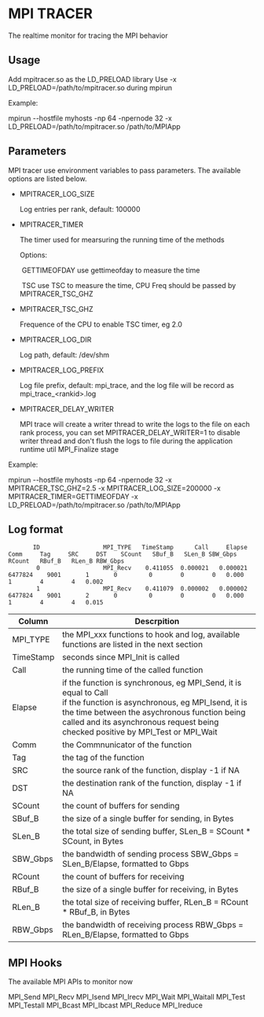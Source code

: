 # MPI TRACER
The realtime monitor for tracing the MPI behavior 


## Usage
Add mpitracer.so as the LD_PRELOAD library 
Use -x LD_PRELOAD=/path/to/mpitracer.so during mpirun

Example:

mpirun  --hostfile myhosts -np 64 -npernode 32  -x LD_PRELOAD=/path/to/mpitracer.so /path/to/MPIApp



## Parameters 

MPI tracer use environment variables to pass parameters. The available options are listed below.

* MPITRACER_LOG_SIZE

   Log entries per rank, default: 100000

* MPITRACER_TIMER

   The timer used for mearsuring the running time of the methods

   Options:

  ​     GETTIMEOFDAY    use gettimeofday to measure the time 

  ​     TSC                          use TSC to measure the time, CPU Freq should be passed by MPITRACER_TSC_GHZ

* MPITRACER_TSC_GHZ

  Frequence of the CPU to enable TSC timer, eg 2.0 

* MPITRACER_LOG_DIR

  Log path, default: /dev/shm  

* MPITRACER_LOG_PREFIX

  Log file prefix, default: mpi_trace, and the log file will be record as mpi_trace_\<rankid\>.log

* MPITRACER_DELAY_WRITER

  MPI trace will create a writer thread to write the logs to the file on each rank process, you can set MPITRACER_DELAY_WRITER=1 to disable writer thread and don't  flush the logs to file during the application runtime util MPI_Finalize stage

Example:

mpirun  --hostfile myhosts -np 64 -npernode 32 -x MPITRACER_TSC_GHZ=2.5 -x MPITRACER_LOG_SIZE=200000 -x MPITRACER_TIMER=GETTIMEOFDAY  -x LD_PRELOAD=/path/to/mpitracer.so /path/to/MPIApp






## Log format
```
       ID                  MPI_TYPE   TimeStamp      Call     Elapse     Comm     Tag     SRC     DST    SCount   SBuf_B   SLen_B SBW_Gbps    RCount   RBuf_B   RLen_B RBW_Gbps
        0                  MPI_Recv    0.411055  0.000021   0.000021  6477824    9001       1       0         0        0        0   0.000         1        4        4   0.002
        1                  MPI_Recv    0.411079  0.000002   0.000002  6477824    9001       2       0         0        0        0   0.000         1        4        4   0.015
```


| Column    | Descrpition                                                  |
| --------- | ------------------------------------------------------------ |
| MPI_TYPE  | the MPI_xxx functions to hook and log, available functions are listed in the next section |
| TimeStamp | seconds since MPI_Init is called                             |
| Call      | the running time of the called function                      |
| Elapse    | if the function is synchronous, eg MPI_Send, it is equal to Call<br />if the function is asynchronous, eg MPI_Isend, it is the time between the asychronous function being called and its asynchronous request being checked positive by MPI_Test or MPI_Wait |
| Comm      | the Commnunicator of the function                                 |
| Tag       | the tag of the function                                           |
| SRC       | the source rank of the function, display -1 if NA                 |
| DST       | the destination rank of the function, display -1 if NA            |
| SCount    | the count of buffers for sending                             |
| SBuf_B    | the size of a single buffer for sending, in Bytes            |
| SLen_B    | the total size of sending buffer, SLen_B = SCount * SCount, in Bytes |
| SBW_Gbps  | the bandwidth of sending process SBW_Gbps = SLen_B/Elapse, formatted to Gbps |
| RCount    | the count of buffers for receiving                           |
| RBuf_B    | the size of a single buffer for receiving, in Bytes          |
| RLen_B    | the total size of receiving buffer, RLen_B = RCount * RBuf_B, in Bytes |
| RBW_Gbps  | the bandwidth of receiving process RBW_Gbps = RLen_B/Elapse, formatted to Gbps |



## MPI Hooks

The available MPI APIs to monitor now

MPI_Send
MPI_Recv
MPI_Isend
MPI_Irecv
MPI_Wait
MPI_Waitall
MPI_Test
MPI_Testall
MPI_Bcast
MPI_Ibcast
MPI_Reduce
MPI_Ireduce







